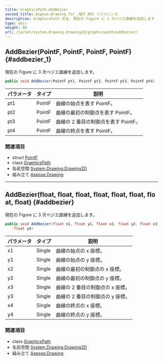 ```yaml
---
title: GraphicsPath.AddBezier
second_title: Aspose.Drawing for .NET API リファレンス
description: GraphicsPath 方法. 現在の Figure に 3 次ベジエ曲線を追加します
type: docs
weight: 80
url: /ja/net/system.drawing.drawing2d/graphicspath/addbezier/
---
```

## AddBezier(PointF, PointF, PointF, PointF) {#addbezier_1}

現在の Figure に 3 次ベジエ曲線を追加します。

```csharp
public void AddBezier(PointF pt1, PointF pt2, PointF pt3, PointF pt4)
```

| パラメータ | タイプ | 説明 |
| --- | --- | --- |
| pt1 | PointF | 曲線の始点を表す PointF。 |
| pt2 | PointF | 曲線の最初の制御点を表す PointF。 |
| pt3 | PointF | 曲線の 2 番目の制御点を表す PointF。 |
| pt4 | PointF | 曲線の終点を表す PointF。 |

### 関連項目

* struct [PointF](../../../system.drawing/pointf/)
* class [GraphicsPath](../)
* 名前空間 [System.Drawing.Drawing2D](../../graphicspath/)
* 組み立て [Aspose.Drawing](../../../)

---

## AddBezier(float, float, float, float, float, float, float, float) {#addbezier}

現在の Figure に 3 次ベジエ曲線を追加します。

```csharp
public void AddBezier(float x1, float y1, float x2, float y2, float x3, float y3, float x4, 
    float y4)
```

| パラメータ | タイプ | 説明 |
| --- | --- | --- |
| x1 | Single | 曲線の始点の x 座標。 |
| y1 | Single | 曲線の始点の y 座標。 |
| x2 | Single | 曲線の最初の制御点の x 座標。 |
| y2 | Single | 曲線の最初の制御点の y 座標。 |
| x3 | Single | 曲線の 2 番目の制御点の x 座標。 |
| y3 | Single | 曲線の 2 番目の制御点の y 座標。 |
| x4 | Single | 曲線の終点の x 座標。 |
| y4 | Single | 曲線の終点の y 座標。 |

### 関連項目

* class [GraphicsPath](../)
* 名前空間 [System.Drawing.Drawing2D](../../graphicspath/)
* 組み立て [Aspose.Drawing](../../../)


